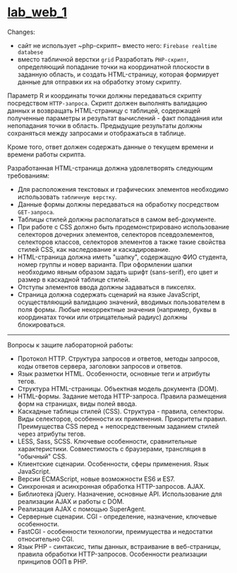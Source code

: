 # [lab_web_1](https://nastyalush.github.io/lab_web/)
Changes:
- сайт не использует ~php-скрипт~ вместо него: `Firebase realtime databese`
- вместо табличной верстки `grid`
Разработать `PHP-скрипт`, определяющий попадание точки на координатной плоскости в заданную область, и создать HTML-страницу, которая формирует данные для отправки их на обработку этому скрипту.


Параметр R и координаты точки должны передаваться скрипту посредством `HTTP-запроса`. Скрипт должен выполнять валидацию данных и возвращать HTML-страницу с таблицей, содержащей полученные параметры и результат вычислений - факт попадания или непопадания точки в область. Предыдущие результаты должны сохраняться между запросами и отображаться в таблице.

Кроме того, ответ должен содержать данные о текущем времени и времени работы скрипта.

Разработанная HTML-страница должна удовлетворять следующим требованиям:


- Для расположения текстовых и графических элементов необходимо использовать `табличную верстку`.
- Данные формы должны передаваться на обработку посредством `GET-запроса`.
- Таблицы стилей должны располагаться в самом веб-документе.
- При работе с CSS должно быть продемонстрировано использование селекторов дочерних элементов, селекторов псевдоэлементов, селекторов классов, селекторов элементов а также такие свойства стилей CSS, как наследование и каскадирование.
- HTML-страница должна иметь "шапку", содержащую ФИО студента, номер группы и новер варианта. При оформлении шапки необходимо явным образом задать шрифт (sans-serif), его цвет и размер в каскадной таблице стилей.
- Отступы элементов ввода должны задаваться в пикселях.
- Страница должна содержать сценарий на языке JavaScript, осуществляющий валидацию значений, вводимых пользователем в поля формы. Любые некорректные значения (например, буквы в координатах точки или отрицательный радиус) должны блокироваться.
-----
Вопросы к защите лабораторной работы:

+ Протокол HTTP. Структура запросов и ответов, методы запросов, коды ответов сервера, заголовки запросов и ответов.
+ Язык разметки HTML. Особенности, основные теги и атрибуты тегов.
+ Структура HTML-страницы. Объектная модель документа (DOM).
+ HTML-формы. Задание метода HTTP-запроса. Правила размещения форм на страницах, виды полей ввода.
+ Каскадные таблицы стилей (CSS). Структура - правила, селекторы. Виды селекторов, особенности их применения. Приоритеты правил. Преимущества CSS перед + непосредственным заданием стилей через атрибуты тегов.
+ LESS, Sass, SCSS. Ключевые особенности, сравнительные характеристики. Совместимость с браузерами, трансляция в "обычный" CSS.
+ Клиентские сценарии. Особенности, сферы применения. Язык JavaScript.
+ Версии ECMAScript, новые возможности ES6 и ES7.
+ Синхронная и асинхронная обработка HTTP-запросов. AJAX.
+ Библиотека jQuery. Назначение, основные API. Использование для реализации AJAX и работы с DOM.
+ Реализация AJAX с помощью SuperAgent.
+ Серверные сценарии. CGI - определение, назначение, ключевые особенности.
+ FastCGI - особенности технологии, преимущества и недостатки относительно CGI.
+ Язык PHP - синтаксис, типы данных, встраивание в веб-страницы, правила обработки HTTP-запросов. Особенности реализации принципов ООП в PHP.
